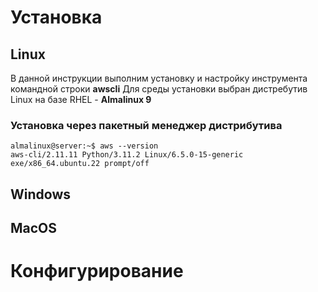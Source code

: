# Установка
## Linux

В данной инструкции выполним установку и настройку инструмента командной строки **awscli**   Для среды установки выбран дистребутив  Linux на базе RHEL - **Almalinux 9**
### Установка через пакетный менеджер дистрибутива


```shell
almalinux@server:~$ aws --version
aws-cli/2.11.11 Python/3.11.2 Linux/6.5.0-15-generic exe/x86_64.ubuntu.22 prompt/off

```

## Windows
## MacOS
# Конфигурирование
